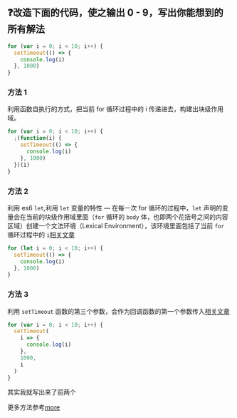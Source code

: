 ## :question:改造下面的代码，使之输出 0 - 9，写出你能想到的所有解法

```js
for (var i = 0; i < 10; i++) {
  setTimeout(() => {
    console.log(i)
  }, 1000)
}
```

### 方法 1

利用函数自执行的方式，把当前 for 循环过程中的 i 传递进去，构建出块级作用域。

```js
for (var i = 0; i < 10; i++) {
  ;(function(i) {
    setTimeout(() => {
      console.log(i)
    }, 1000)
  })(i)
}
```

### 方法 2

利用 es6 `let`,利用 `let` 变量的特性 — 在每一次 for 循环的过程中，`let` 声明的变量会在当前的块级作用域里面（`for` 循环的 `body` 体，也即两个花括号之间的内容区域）创建一个文法环境（Lexical Environment），该环境里面包括了当前 `for` 循环过程中的 `i`[相关文章](https://es6.ruanyifeng.com/#docs/let)

```js
for (let i = 0; i < 10; i++) {
  setTimeout(() => {
    console.log(i)
  }, 1000)
}
```

### 方法 3

利用 `setTimeout` 函数的第三个参数，会作为回调函数的第一个参数传入[相关文章](https://developer.mozilla.org/zh-CN/docs/Web/API/Window/setTimeout)

```js
for (var i = 0; i < 10; i++) {
  setTimeout(
    i => {
      console.log(i)
    },
    1000,
    i
  )
}
```

其实我就写出来了前两个

更多方法参考[more](https://github.com/Advanced-Frontend/Daily-Interview-Question/issues/43)
